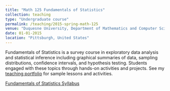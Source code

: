 ```yaml
---
title: "Math 125 Fundamentals of Statistics"
collection: teaching
type: "Undergraduate course"
permalink: /teaching/2015-spring-math-125
venue: "Duquesne University, Department of Mathematics and Computer Science"
date: 01-01-2015
location: "Pittsburgh, United States"
---
```


Fundamentals of Statistics is a survey course in exploratory data analysis and statistical inference including graphical summaries of data, sampling distributions, confidence intervals, and hypothesis testing. Students engaged with these topics through hands-on activities and projects. See my <a href="https://lisasteaching.github.io/DuquesneProf/fundamentals_stats/" target="_blank">teaching portfolio</a> for sample lessons and activities.<br/>

<a href="/files/syllabus-MATH-125-Spr2015.pdf" target="_blank">Fundamentals of Statistics Syllabus</a> 
